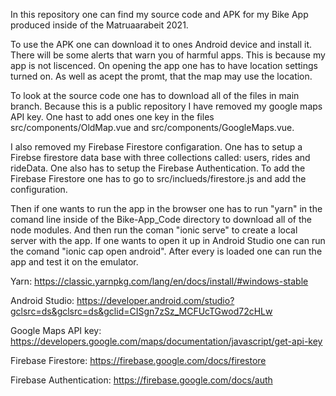 In this repository one can find my source code and APK for my Bike App produced inside of the Matruaarabeit 2021.

To use the APK one can download it to ones Android device and install it. There will be some alerts that warn you of harmful apps. This is because my app is not liscenced. On opening the app one has to have location settings turned on. As well as acept the promt, that the map may use the location.


To look at the source code one has to download all of the files in main branch. Because this is a public repository I have removed my google maps API key. One hast to add ones one key in the files src/components/OldMap.vue and src/components/GoogleMaps.vue.

I also removed my Firebase Firestore configaration. One has to setup a Firebse firestore data base with three collections called: users, rides and rideData. One also has to setup the Firebase Authentication. To add the Firebase Firestore one has to go to src/inclueds/firestore.js and add the configuration.

Then if one wants to run the app in the browser one has to run "yarn" in the comand line inside of the Bike-App_Code directory to download all of the node modules. And then run the coman "ionic serve" to create a local server with the app. If one wants to open it up in Android Studio one can run the comand "ionic cap open android". After every is loaded one can run the app and test it on the emulator.



Yarn: https://classic.yarnpkg.com/lang/en/docs/install/#windows-stable

Android Studio: https://developer.android.com/studio?gclsrc=ds&gclsrc=ds&gclid=CISgn7zSz_MCFUcTGwod72cHLw

Google Maps API key: https://developers.google.com/maps/documentation/javascript/get-api-key

Firebase Firestore: https://firebase.google.com/docs/firestore

Firebase Authentication: https://firebase.google.com/docs/auth
